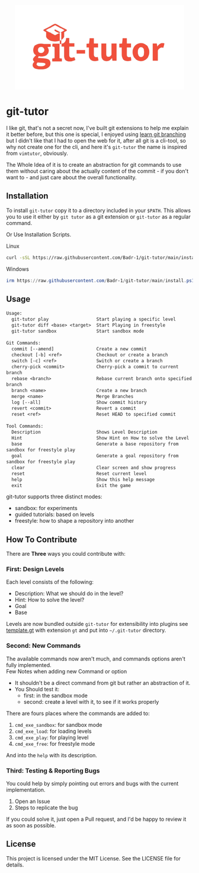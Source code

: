 <div align="center">
    <img src="logo.png" width="456" height="228" >
</div>

# git-tutor

I like git, that's not a secret now, I've built git extensions to help me explain it better before, but this one is special, I enjoyed using [learn git branching](https://learngitbranching.js.org/) but I didn't like that I had to open the web for it, after all git is a cli-tool, so why not create one for the cli, and here it's `git-tutor` the name is inspired from `vimtutor`, obviously.

The Whole Idea of it is to create an abstraction for git commands to use them without caring about the actually content of the commit - if you don't want to - and just care about the overall functionality.

## Installation
To install `git-tutor` copy it to a directory included in your `$PATH`.
This allows you to use it either by `git tutor` as a git extension or `git-tutor` as a regular command.

Or Use Installation Scripts.

Linux
``` bash
curl -sSL https://raw.githubusercontent.com/Badr-1/git-tutor/main/install.sh | bash
```
Windows
```powershell
irm https://raw.githubusercontent.com/Badr-1/git-tutor/main/install.ps1 | iex
```

## Usage

```
Usage: 
  git-tutor play                  Start playing a specific level
  git-tutor diff <base> <target>  Start Playing in freestyle
  git-tutor sandbox               Start sandbox mode

Git Commands:
  commit [--amend]                Create a new commit
  checkout [-b] <ref>             Checkout or create a branch
  switch [-c] <ref>               Switch or create a branch
  cherry-pick <commit>            Cherry-pick a commit to current branch
  rebase <branch>                 Rebase current branch onto specified branch
  branch <name>                   Create a new branch
  merge <name>                    Merge Branches
  log [--all]                     Show commit history
  revert <commit>                 Revert a commit
  reset <ref>                     Reset HEAD to specified commit

Tool Commands:
  Description                     Shows Level Description
  Hint                            Show Hint on How to solve the Level
  base                            Generate a base repository from sandbox for freestyle play
  goal                            Generate a goal repository from sandbox for freestyle play
  clear                           Clear screen and show progress
  reset                           Reset current level
  help                            Show this help message
  exit                            Exit the game
```

git-tutor supports three distinct modes:
- sandbox: for experiments
- guided tutorials: based on levels
- freestyle: how to shape a repository into another

## How To Contribute

There are **Three** ways you could contribute with:

### First: Design Levels
Each level consists of the following:
- Description: What we should do in the level?
- Hint: How to solve the level?
- Goal
- Base

Levels are now bundled outside `git-tutor` for extensibility into plugins see [template.gt](/template.gt) with extension `gt` and put into `~/.git-tutor` directory.

### Second: New Commands
The available commands now aren't much, and commands options aren't fully implemented.\
Few Notes when adding new Command or option
- It shouldn't be a direct command from git but rather an abstraction of it.
- You Should test it:
  - first: in the sandbox mode
  - second: create a level with it, to see if it works properly

There are fours places where the commands are added to:
1. `cmd_exe_sandbox`: for sandbox mode
2. `cmd_exe_load`: for loading levels
3. `cmd_exe_play`: for playing level
4. `cmd_exe_free`: for freestyle mode

And into the `help` with its description.


### Third: Testing & Reporting Bugs
You could help by simply pointing out errors and bugs with the current implementation.
1. Open an Issue
2. Steps to replicate the bug

If you could solve it, just open a Pull request, and I'd be happy to review it as soon as possible.

## License
This project is licensed under the MIT License. See the LICENSE file for details. 